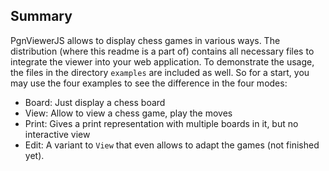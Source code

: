 ## Summary

PgnViewerJS allows to display chess games in various ways. The distribution (where this readme is a part of)
contains all necessary files to integrate the viewer into your web application. To demonstrate the usage,
the files  in the directory `examples` are included as well. So for a start, you may use the four examples
to see the difference in the four modes:

* Board: Just display a chess board
* View: Allow to view a chess game, play the moves
* Print: Gives a print representation with multiple boards in it, but no interactive view
* Edit: A variant to `View` that even allows to adapt the games (not finished yet).